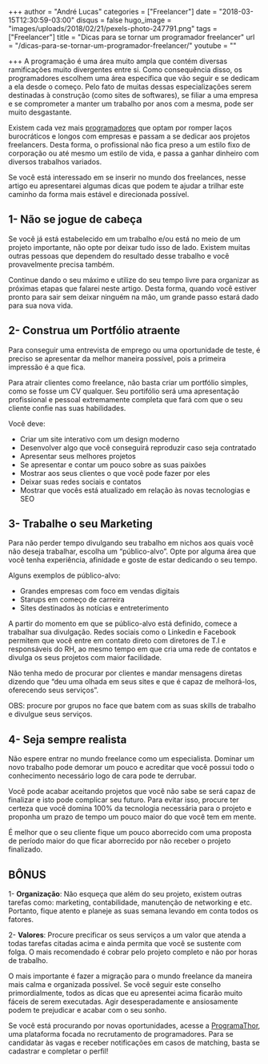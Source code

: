 +++
author = "André Lucas"
categories = ["Freelancer"]
date = "2018-03-15T12:30:59-03:00"
disqus = false
hugo_image = "images/uploads/2018/02/21/pexels-photo-247791.png"
tags = ["Freelancer"]
title = "Dicas para se tornar um programador freelancer"
url = "/dicas-para-se-tornar-um-programador-freelancer/"
youtube = ""

+++
A programação é uma área muito ampla que contém diversas ramificações muito divergentes entre si. Como consequência disso, os programadores escolhem uma área específica que vão seguir e se dedicam a ela desde o começo. Pelo fato de muitas dessas especializações serem destinadas à construção (como sites de softwares), se filiar a uma empresa e se comprometer a manter um trabalho por anos com a mesma, pode ser muito desgastante.

Existem cada vez mais [programadores](https://programathor.com.br/jobs) que optam por romper laços burocráticos e longos com empresas e passam a se dedicar aos projetos freelancers. Desta forma, o profissional não fica preso a um estilo fixo de corporação ou até mesmo um estilo de vida, e passa a ganhar dinheiro com diversos trabalhos variados.

Se você está interessado em se inserir no mundo dos freelances, nesse artigo eu apresentarei algumas dicas que podem te ajudar a trilhar este caminho da forma mais estável e direcionada possível.

## 1- Não se jogue de cabeça

Se você já está estabelecido em um trabalho e/ou está no meio de um projeto importante, não opte por deixar tudo isso de lado. Existem muitas outras pessoas que dependem do resultado desse trabalho e você provavelmente precisa também.

Continue dando o seu máximo e utilize do seu tempo livre para organizar as próximas etapas que falarei neste artigo. Desta forma, quando você estiver pronto para sair sem deixar ninguém na mão, um grande passo estará dado para sua nova vida.

## 2- Construa um Portfólio atraente

Para conseguir uma entrevista de emprego ou uma oportunidade de teste, é preciso se apresentar da melhor maneira possível, pois a primeira impressão é a que fica.

Para atrair clientes como freelance, não basta criar um portfólio simples, como se fosse um CV qualquer. Seu portifólio será uma apresentação profissional e pessoal extremamente completa que fará com que o seu cliente confie nas suas habilidades.

Você deve:

* Criar um site interativo com um design moderno
* Desenvolver algo que você conseguirá reproduzir caso seja contratado
* Apresentar seus melhores projetos
* Se apresentar e contar um pouco sobre as suas paixões
* Mostrar aos seus clientes o que você pode fazer por eles
* Deixar suas redes sociais e contatos
* Mostrar que vocês está atualizado em relação às novas tecnologias e SEO

## 3- Trabalhe o seu Marketing

Para não perder tempo divulgando seu trabalho em nichos aos quais você não deseja trabalhar, escolha um “público-alvo”. Opte por alguma área que você tenha experiência, afinidade e goste de estar dedicando o seu tempo.

Alguns exemplos de público-alvo:

* Grandes empresas com foco em vendas digitais
* Starups em começo de carreira
* Sites destinados às notícias e entreterimento

A partir do momento em que se público-alvo está definido, comece a trabalhar sua divulgação. Redes sociais como o Linkedin e Facebook permitem que você entre em contato direto com diretores de T.I e responsáveis do RH, ao mesmo tempo em que cria uma rede de contatos e divulga os seus projetos com maior facilidade.

Não tenha medo de procurar por clientes e mandar mensagens diretas dizendo que “deu uma olhada em seus sites e que é capaz de melhorá-los, oferecendo seus serviços”.

OBS: procure por grupos no face que batem com as suas skills de trabalho e divulgue seus serviços.

## 4- Seja sempre realista

Não espere entrar no mundo freelance como um especialista. Dominar um novo trabalho pode demorar um pouco e acreditar que você possui todo o conhecimento necessário logo de cara pode te derrubar.

Você pode acabar aceitando projetos que você não sabe se será capaz de finalizar e isto pode complicar seu futuro. Para evitar isso, procure ter certeza que você domina 100% da tecnologia necessária para o projeto e proponha um prazo de tempo um pouco maior do que você tem em mente.

É melhor que o seu cliente fique um pouco aborrecido com uma proposta de período maior do que ficar aborrecido por não receber o projeto finalizado.

## BÔNUS

1- **Organização**: Não esqueça que além do seu projeto, existem outras tarefas como: marketing, contabilidade, manutenção de networking e etc. Portanto, fique atento e planeje as suas semana levando em conta todos os fatores.

2- **Valores**: Procure precificar os seus serviços a um valor que atenda a todas tarefas citadas acima e ainda permita que você se sustente com folga. O mais recomendado é cobrar pelo projeto completo e não por horas de trabalho.

O mais importante é fazer a migração para o mundo freelance da maneira mais calma e organizada possível. Se você seguir este conselho primordialmente, todos as dicas que eu apresentei acima ficarão muito fáceis de serem executadas. Agir desesperadamente e ansiosamente podem te prejudicar e acabar com o seu sonho.

Se você está procurando por novas oportunidades, acesse a [ProgramaThor](https://programathor.com.br/jobs), uma plataforma focada no recrutamento de programadores. Para se candidatar às vagas e receber notificações em casos de matching, basta se cadastrar e completar o perfil!